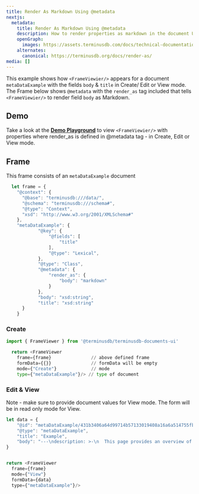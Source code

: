 ```yaml
---
title: Render As Markdown Using @metadata
nextjs:
  metadata:
    title: Render As Markdown Using @metadata
    description: How to render properties as markdown in the document UI
    openGraph:
      images: https://assets.terminusdb.com/docs/technical-documentation-terminuscms-og.png
    alternates:
      canonical: https://terminusdb.org/docs/render-as/
media: []
---
```


This example shows how `<FrameViewier/>` appears for a document `metaDataExample` with the fields `body` & `title` in Create/ Edit or View mode. The Frame below shows `@metadata` with the `render_as` tag included that tells `<FrameViewier/>` to render field `body` as Markdown.

## Demo

Take a look at the [**Demo Playground**](https://documents-ui-playground.terminusdb.com/Render%20As) to view `<FrameViewier/>` with properties where render\_as is defined in @metadata tag - in Create, Edit or View mode.

## Frame

This frame consists of an `metaDataExample` document

```javascript
  let frame = {
    "@context": {
      "@base": "terminusdb:///data/",
      "@schema": "terminusdb:///schema#",
      "@type": "Context",
      "xsd": "http://www.w3.org/2001/XMLSchema#"
    },
    "metaDataExample": {
            "@key": {
                "@fields": [
                    "title"
                ],
                "@type": "Lexical",
            },
            "@type": "Class",
            "@metadata": {
                "render_as": {
                    "body": "markdown"
                }
            },
            "body": "xsd:string",
            "title": "xsd:string"
      }
    }   
```

### Create

```python
import { FrameViewer } from '@terminusdb/terminusdb-documents-ui'

  return <FrameViewer
    frame={frame}               // above defined frame          
    formData={{}}               // formData will be empty
    mode={"Create"}             // mode 
    type={"metaDataExample"}/> // type of document 
```

### Edit & View

Note - make sure to provide document values for View mode. The form will be in read only mode for View.

```javascript
let data = {
    "@id": "metaDataExample/431b3406a64d99714b57133019408a16a6a514755fb229aff01419b4b423cb62",
    "@type": "metaDataExample",
    "title": "Example",
    "body": "---\ndescription: >-\n  This page provides an overview of the TerminusDB dashboard to help you\n  navigate its features.\n---\n\n# Product Tour\n\nTerminusDB includes many features to build content infrastructures for complex environments. This product tour aims to provide you with an understanding of how to navigate the product and get started on your projects.&#x20;\n\n* [Creating projects, managing them, and designing your schema](projects-data-products.md)\n* [Content and data curation](content-and-data-curation.md)\n* [Change request workflows for collaborative content management](change-request-workflows.md)\n* [Managing teams and users](manage-teams-and-users.md)\n* [GraphQL and WOQL playgrounds to build and test queries](graphql-and-woql-playgrounds.md)\n\n### Sign Up and Try Out a Demo Project&#x20;\n\nSign up for TerminusDB for free at: [https://dfrnt.com/hypergraph-content-studio/](https://dfrnt.com/hypergraph-content-studio/).\n\nVerify your email address by clicking on the link emailed to you and logging in.\n\nClick get started on the Community Package and then select the automatically generated team.&#x20;\n\nFrom here, clone one of the demo projects to play around with -\n\n<figure><img src=\"../../.gitbook/assets/terminuscms-demos.png\" alt=\"\"><figcaption></figcaption></figure>"
}


return <FrameViewer
  frame={frame}
  mode={"View"}
  formData={data}
  type={"metaDataExample"}/>
```